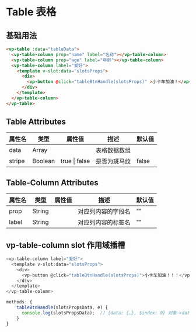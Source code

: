 
# Table 表格

## 基础用法

<template>
  <div class="div-base">
    <vp-table :data="tableData">
      <vp-table-column prop="name" label="名称"></vp-table-column>
      <vp-table-column prop="age" label="年龄"></vp-table-column>
      <vp-table-column label="爱好">
        <template v-slot:data="slotsProps">
          <div>
            <vp-button @click="tableBtnHandle(slotsProps)" >小卡车加油！！！</vp-button>
          </div>
        </template>
      </vp-table-column>
    </vp-table>
  </div>
</template>

```html
<vp-table :data="tableData">
  <vp-table-column prop="name" label="名称"></vp-table-column>
  <vp-table-column prop="age" label="年龄"></vp-table-column>
  <vp-table-column label="爱好">
    <template v-slot:data="slotsProps">
      <div>
        <vp-button @click="tableBtnHandle(slotsProps)" >小卡车加油！</vp-button>
      </div>
    </template>
  </vp-table-column>
</vp-table>
```


<!-- 脚本 -->
<script>
  export default {
    data() {
      return {
        tableData: [
          {
            id: 1,
            name: "小卡车",
            age: 20,
          },
          {
            id: 2,
            name: "蜘蛛侠",
            age: 18,
          },
          {
            id: 3,
            name: "钢铁侠",
            age: 30,
          },
        ],
      };
    },
    methods: {
      tableBtnHandle(slotsPropsData, e) {
        console.log(slotsPropsData);
      },
    }
  };
</script>

<!-- 样式 -->
<style>
.div-base {
  padding: 20px;
  border: 1px solid #95a5a6;
  border-radius: 5px;
  
}
.div-row {
  margin: 10px;
  width: 100%;

}
</style>


  ## Table Attributes

| 属性名 | 类型    | 属性值        | 描述         | 默认值 |
| ------ | ------- | ------------- | ------------ | ------ |
| data   | Array   |               | 表格数据数组 |        |
| stripe | Boolean | true \| false | 是否为斑马纹 | false  |

  ## Table-Column Attributes

| 属性名 | 类型   | 属性值 | 描述               | 默认值 |
| ------ | ------ | ------ | ------------------ | ------ |
| prop   | String |        | 对应列内容的字段名 | ""     |
| label  | String |        | 对应列内容的标签名 | ""     |

  ## vp-table-column slot 作用域插槽

  ```javascript
  <vp-table-column label="爱好">
    <template v-slot:data="slotsProps">
      <div>
        <vp-button @click="tableBtnHandle(slotsProps)">小卡车加油！！！</vp-button>
      </div>
    </template>
  </vp-table-column>
  
  methods: {
      tableBtnHandle(slotsPropsData, e) {
        console.log(slotsPropsData);  // {data: {…}, $index: 0} 对象->data属性(当前行数据),$index属性(当前行索引)
      }
  }
  ```
